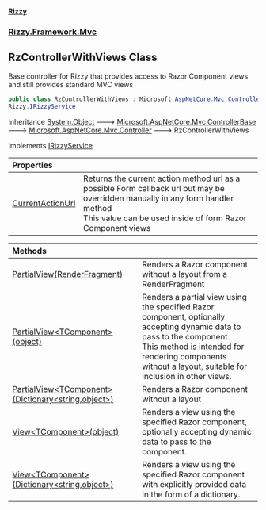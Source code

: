 #### [Rizzy](index 'index')
### [Rizzy.Framework.Mvc](Rizzy.Framework.Mvc 'Rizzy.Framework.Mvc')

## RzControllerWithViews Class

Base controller for Rizzy that provides access to Razor Component views and still provides standard MVC views

```csharp
public class RzControllerWithViews : Microsoft.AspNetCore.Mvc.Controller,
Rizzy.IRizzyService
```

Inheritance [System.Object](https://docs.microsoft.com/en-us/dotnet/api/System.Object 'System.Object') &#129106; [Microsoft.AspNetCore.Mvc.ControllerBase](https://docs.microsoft.com/en-us/dotnet/api/Microsoft.AspNetCore.Mvc.ControllerBase 'Microsoft.AspNetCore.Mvc.ControllerBase') &#129106; [Microsoft.AspNetCore.Mvc.Controller](https://docs.microsoft.com/en-us/dotnet/api/Microsoft.AspNetCore.Mvc.Controller 'Microsoft.AspNetCore.Mvc.Controller') &#129106; RzControllerWithViews

Implements [IRizzyService](Rizzy.IRizzyService 'Rizzy.IRizzyService')

| Properties | |
| :--- | :--- |
| [CurrentActionUrl](Rizzy.Framework.Mvc.RzControllerWithViews.CurrentActionUrl 'Rizzy.Framework.Mvc.RzControllerWithViews.CurrentActionUrl') | Returns the current action method url as a possible Form callback url but may be overridden manually in any form handler method<br/>This value can be used inside of form Razor Component views |

| Methods | |
| :--- | :--- |
| [PartialView(RenderFragment)](Rizzy.Framework.Mvc.RzControllerWithViews.PartialView(Microsoft.AspNetCore.Components.RenderFragment) 'Rizzy.Framework.Mvc.RzControllerWithViews.PartialView(Microsoft.AspNetCore.Components.RenderFragment)') | Renders a Razor component without a layout from a RenderFragment |
| [PartialView&lt;TComponent&gt;(object)](Rizzy.Framework.Mvc.RzControllerWithViews.PartialView_TComponent_(object) 'Rizzy.Framework.Mvc.RzControllerWithViews.PartialView<TComponent>(object)') | Renders a partial view using the specified Razor component, optionally accepting dynamic data to pass to the component.<br/>This method is intended for rendering components without a layout, suitable for inclusion in other views. |
| [PartialView&lt;TComponent&gt;(Dictionary&lt;string,object&gt;)](Rizzy.Framework.Mvc.RzControllerWithViews.PartialView_TComponent_(System.Collections.Generic.Dictionary_string,object_) 'Rizzy.Framework.Mvc.RzControllerWithViews.PartialView<TComponent>(System.Collections.Generic.Dictionary<string,object>)') | Renders a Razor component without a layout |
| [View&lt;TComponent&gt;(object)](Rizzy.Framework.Mvc.RzControllerWithViews.View_TComponent_(object) 'Rizzy.Framework.Mvc.RzControllerWithViews.View<TComponent>(object)') | Renders a view using the specified Razor component, optionally accepting dynamic data to pass to the component. |
| [View&lt;TComponent&gt;(Dictionary&lt;string,object&gt;)](Rizzy.Framework.Mvc.RzControllerWithViews.View_TComponent_(System.Collections.Generic.Dictionary_string,object_) 'Rizzy.Framework.Mvc.RzControllerWithViews.View<TComponent>(System.Collections.Generic.Dictionary<string,object>)') | Renders a view using the specified Razor component with explicitly provided data in the form of a dictionary. |

